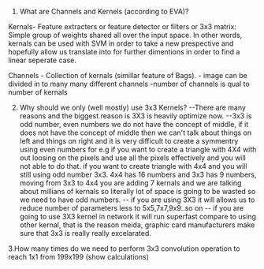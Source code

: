 1. What are Channels and Kernels (according to EVA)?

Kernals- Feature extracters or feature detector or filters or 3x3 matrix: Simple group of weights shared all over the input space.
In other words, kernals can be used with SVM in order to take a new prespective and hopefully allow us translate into for further dimentions in order to find a linear seperate case.

Channels - Collection of kernals (simillar feature of Bags). 
         - image can be divided in to many many different channels
         -number of channels is qual to number of kernals

2. Why should we only (well mostly) use 3x3 Kernels?
 --There are many reasons and the biggest reason is 3X3 is heavily optimize now. 
 --3x3 is odd number, even numbers we do not have the concept of middle, if it does not have the concept of middle then we can't talk about  things on left and things on right and it is very difficult to create a symmentry using even numbers for e.g if you want to create a triangle with 4X4 with out loosing on the pixels and use all the pixels effectively and you will not able to do that.  if you want to create triangle with 4x4 and you will still using odd number 3x3. 4x4 has 16 numbers and 3x3 has 9 numbers, moving from 3x3 to 4x4 you are adding 7 kernals and we are talking about millians of kernals so literally lot of space is going to be wasted so we need to have odd numbers.
 -- if you are using 3X3 it will allows us to reduce number of parameters less to 5x5,7x7,9x9..so on
 -- if you are going to use 3X3 kernel in network it will run superfast compare to using other kernal, that is the reason meida, graphic card manufacturers make sure that 3x3 is really really excelarated.
 
 
3.How many times do we need to perform 3x3 convolution operation to reach 1x1 from 199x199 (show calculations)








